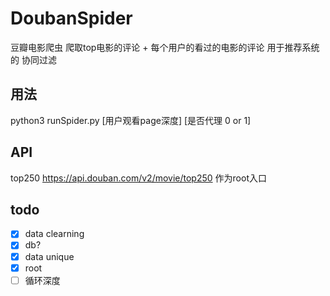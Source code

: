 # DoubanSpider
豆瓣电影爬虫 爬取top电影的评论 + 每个用户的看过的电影的评论  用于推荐系统的 协同过滤

## 用法 
python3 runSpider.py [用户观看page深度] [是否代理 0 or 1]

## API 
top250 https://api.douban.com/v2/movie/top250 作为root入口


## todo
- [x] data clearning
- [x] db?
- [x] data unique
- [x] root 
- [ ] 循环深度
